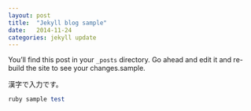 ```yaml
---
layout: post
title:  "Jekyll blog sample"
date:   2014-11-24
categories: jekyll update
---
```

You’ll find this post in your `_posts` directory. Go ahead and edit it and re-build the site to see your changes.sample.

漢字で入力です。

~~~ ruby
ruby sample test
~~~